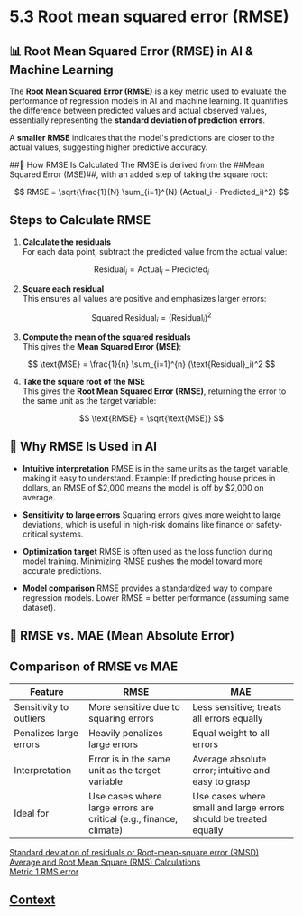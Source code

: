 # 5.3 Root mean squared error (RMSE)

## 📊 Root Mean Squared Error (RMSE) in AI & Machine Learning
The **Root Mean Squared Error (RMSE)** is a key metric used to evaluate the performance of regression models in AI and machine learning. It quantifies the difference between predicted values and actual observed values, essentially representing the **standard deviation of prediction errors**.

A **smaller RMSE** indicates that the model's predictions are closer to the actual values, suggesting higher predictive accuracy.

##🧮 How RMSE Is Calculated
The RMSE is derived from the ##Mean Squared Error (MSE)##, with an added step of taking the square root:

$$
RMSE = \sqrt{\frac{1}{N} \sum_{i=1}^{N} (Actual_i - Predicted_i)^2}
$$

## Steps to Calculate RMSE

1. **Calculate the residuals**  
For each data point, subtract the predicted value from the actual value:  

$$
\text{Residual}_i = \text{Actual}_i - \text{Predicted}_i
$$

2. **Square each residual**  
This ensures all values are positive and emphasizes larger errors:  
   

$$
\text{Squared Residual}_i = (\text{Residual}_i)^2
$$

3. **Compute the mean of the squared residuals**  
This gives the **Mean Squared Error (MSE)**:  
   
$$
\text{MSE} = \frac{1}{n} \sum_{i=1}^{n} (\text{Residual}_i)^2
$$


4. **Take the square root of the MSE**  
This gives the **Root Mean Squared Error (RMSE)**, returning the error to the same unit as the target variable:  
   
$$
\text{RMSE} = \sqrt{\text{MSE}}
$$

## 🤖 Why RMSE Is Used in AI

* **Intuitive interpretation**
RMSE is in the same units as the target variable, making it easy to understand. Example: If predicting house prices in dollars, an RMSE of $2,000 means the model is off by $2,000 on average.

* **Sensitivity to large errors** 
Squaring errors gives more weight to large deviations, which is useful in high-risk domains like finance or safety-critical systems.

* **Optimization target**
RMSE is often used as the loss function during model training. Minimizing RMSE pushes the model toward more accurate predictions.

* **Model comparison** 
RMSE provides a standardized way to compare regression models. Lower RMSE = better performance (assuming same dataset).

## 📏 RMSE vs. MAE (Mean Absolute Error)

## Comparison of RMSE vs MAE

| **Feature**               | **RMSE**                                                                 | **MAE**                                                       |
|---------------------------|--------------------------------------------------------------------------|----------------------------------------------------------------|
| Sensitivity to outliers   | More sensitive due to squaring errors                                   | Less sensitive; treats all errors equally                      |
| Penalizes large errors    | Heavily penalizes large errors                                          | Equal weight to all errors                                     |
| Interpretation            | Error is in the same unit as the target variable                        | Average absolute error; intuitive and easy to grasp            |
| Ideal for                 | Use cases where large errors are critical (e.g., finance, climate)      | Use cases where small and large errors should be treated equally |

[Standard deviation of residuals or Root-mean-square error (RMSD)](https://www.youtube.com/watch?v=zMFdb__sUpw)                 
[Average and Root Mean Square (RMS) Calculations](https://www.youtube.com/watch?v=TDgTYsgz4UI)                       
[Metric 1 RMS error](https://www.youtube.com/watch?v=sA1K22Hmh1g)

## [Context](./../context.md)